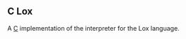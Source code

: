 ## C Lox

A [C](https://www.open-std.org/jtc1/sc22/wg14/) implementation of the interpreter
for the Lox language.